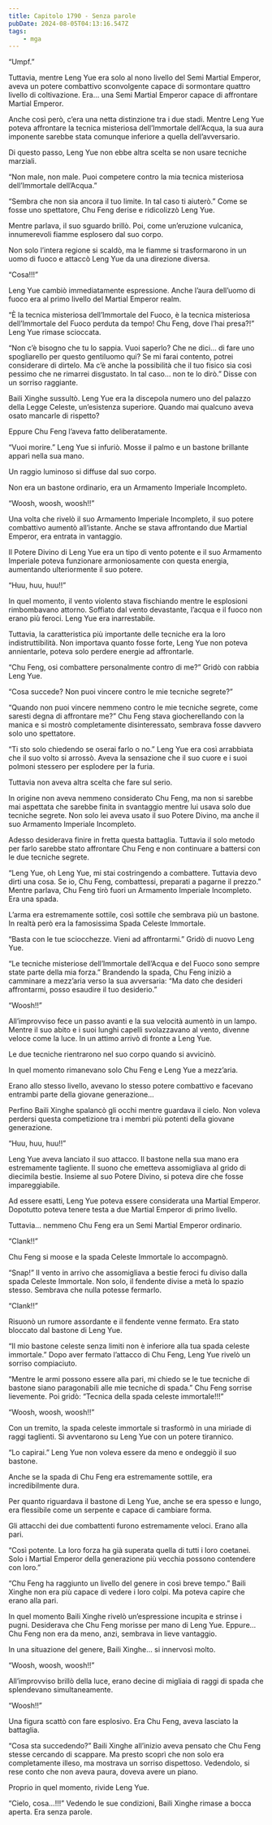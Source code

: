 ```yaml
---
title: Capitolo 1790 - Senza parole
pubDate: 2024-08-05T04:13:16.547Z
tags:
    - mga
---
```



“Umpf.”


Tuttavia, mentre Leng Yue era solo al nono livello del Semi Martial Emperor, aveva un potere combattivo sconvolgente capace di sormontare quattro livello di coltivazione. Era… una Semi Martial Emperor capace di affrontare Martial Emperor.


Anche così però, c’era una netta distinzione tra i due stadi. Mentre Leng Yue poteva affrontare la tecnica misteriosa dell’Immortale dell’Acqua, la sua aura imponente sarebbe stata comunque inferiore a quella dell’avversario.


Di questo passo, Leng Yue non ebbe altra scelta se non usare tecniche marziali.

“Non male, non male. Puoi competere contro la mia tecnica misteriosa dell’Immortale dell’Acqua.”


“Sembra che non sia ancora il tuo limite. In tal caso ti aiuterò.” Come se fosse uno spettatore, Chu Feng derise e ridicolizzò Leng Yue.


Mentre parlava, il suo sguardo brillò. Poi, come un’eruzione vulcanica, innumerevoli fiamme esplosero dal suo corpo.


Non solo l’intera regione si scaldò, ma le fiamme si trasformarono in un uomo di fuoco e attaccò Leng Yue da una direzione diversa.


“Cosa!!!”


Leng Yue cambiò immediatamente espressione. Anche l’aura dell’uomo di fuoco era al primo livello del Martial Emperor realm.


“È la tecnica misteriosa dell’Immortale del Fuoco, è la tecnica misteriosa dell’Immortale del Fuoco perduta da tempo! Chu Feng, dove l’hai presa?!” Leng Yue rimase scioccata.

“Non c’è bisogno che tu lo sappia. Vuoi saperlo? Che ne dici… di fare uno spogliarello per questo gentiluomo qui? Se mi farai contento, potrei considerare di dirtelo. Ma c’è anche la possibilità che il tuo fisico sia così pessimo che ne rimarrei disgustato. In tal caso… non te lo dirò.” Disse con un sorriso raggiante.


Baili Xinghe sussultò. Leng Yue era la discepola numero uno del palazzo della Legge Celeste, un’esistenza superiore. Quando mai qualcuno aveva osato mancarle di rispetto?


Eppure Chu Feng l’aveva fatto deliberatamente.


“Vuoi morire.” Leng Yue si infuriò. Mosse il palmo e un bastone brillante apparì nella sua mano.


Un raggio luminoso si diffuse dal suo corpo.


Non era un bastone ordinario, era un Armamento Imperiale Incompleto.


“Woosh, woosh, woosh!!”


Una volta che rivelò il suo Armamento Imperiale Incompleto, il suo potere combattivo aumentò all’istante. Anche se stava affrontando due Martial Emperor, era entrata in vantaggio.


Il Potere Divino di Leng Yue era un tipo di vento potente e il suo Armamento Imperiale poteva funzionare armoniosamente con questa energia, aumentando ulteriormente il suo potere.


“Huu, huu, huu!!”


In quel momento, il vento violento stava fischiando mentre le esplosioni rimbombavano attorno. Soffiato dal vento devastante, l’acqua e il fuoco non erano più feroci. Leng Yue era inarrestabile.


Tuttavia, la caratteristica più importante delle tecniche era la loro indistruttibilità. Non importava quanto fosse forte, Leng Yue non poteva annientarle, poteva solo perdere energie ad affrontarle.


“Chu Feng, osi combattere personalmente contro di me?” Gridò con rabbia Leng Yue.


“Cosa succede? Non puoi vincere contro le mie tecniche segrete?”

“Quando non puoi vincere nemmeno contro le mie tecniche segrete, come saresti degna di affrontare me?” Chu Feng stava giocherellando con la manica e si mostrò completamente disinteressato, sembrava fosse davvero solo uno spettatore.


“Ti sto solo chiedendo se oserai farlo o no.” Leng Yue era così arrabbiata che il suo volto si arrossò. Aveva la sensazione che il suo cuore e i suoi polmoni stessero per esplodere per la furia.


Tuttavia non aveva altra scelta che fare sul serio.


In origine non aveva nemmeno considerato Chu Feng, ma non si sarebbe mai aspettata che sarebbe finita in svantaggio mentre lui usava solo due tecniche segrete. Non solo lei aveva usato il suo Potere Divino, ma anche il suo Armamento Imperiale Incompleto.


Adesso desiderava finire in fretta questa battaglia. Tuttavia il solo metodo per farlo sarebbe stato affrontare Chu Feng e non continuare a battersi con le due tecniche segrete.


“Leng Yue, oh Leng Yue, mi stai costringendo a combattere. Tuttavia devo dirti una cosa. Se io, Chu Feng, combattessi, preparati a pagarne il prezzo.” Mentre parlava, Chu Feng tirò fuori un Armamento Imperiale Incompleto. Era una spada.


L’arma era estremamente sottile, così sottile che sembrava più un bastone. In realtà però era la famosissima Spada Celeste Immortale.


“Basta con le tue sciocchezze. Vieni ad affrontarmi.” Gridò di nuovo Leng Yue.


“Le tecniche misteriose dell’Immortale dell’Acqua e del Fuoco sono sempre state parte della mia forza.” Brandendo la spada, Chu Feng iniziò a camminare a mezz’aria verso la sua avversaria: “Ma dato che desideri affrontarmi, posso esaudire il tuo desiderio.”


“Woosh!!”


All’improvviso fece un passo avanti e la sua velocità aumentò in un lampo. Mentre il suo abito e i suoi lunghi capelli svolazzavano al vento, divenne veloce come la luce. In un attimo arrivò di fronte a Leng Yue.


Le due tecniche rientrarono nel suo corpo quando si avvicinò.

In quel momento rimanevano solo Chu Feng e Leng Yue a mezz’aria.


Erano allo stesso livello, avevano lo stesso potere combattivo e facevano entrambi parte della giovane generazione…


Perfino Baili Xinghe spalancò gli occhi mentre guardava il cielo. Non voleva perdersi questa competizione tra i membri più potenti della giovane generazione.


“Huu, huu, huu!!”


Leng Yue aveva lanciato il suo attacco. Il bastone nella sua mano era estremamente tagliente. Il suono che emetteva assomigliava al grido di diecimila bestie. Insieme al suo Potere Divino, si poteva dire che fosse impareggiabile.


Ad essere esatti, Leng Yue poteva essere considerata una Martial Emperor. Dopotutto poteva tenere testa a due Martial Emperor di primo livello.


Tuttavia… nemmeno Chu Feng era un Semi Martial Emperor ordinario.

“Clank!!”


Chu Feng si moose e la spada Celeste Immortale lo accompagnò.


“Snap!” Il vento in arrivo che assomigliava a bestie feroci fu diviso dalla spada Celeste Immortale. Non solo, il fendente divise a metà lo spazio stesso. Sembrava che nulla potesse fermarlo.


“Clank!!”


Risuonò un rumore assordante e il fendente venne fermato. Era stato bloccato dal bastone di Leng Yue.

“Il mio bastone celeste senza limiti non è inferiore alla tua spada celeste immortale.” Dopo aver fermato l’attacco di Chu Feng, Leng Yue rivelò un sorriso compiaciuto.


“Mentre le armi possono essere alla pari, mi chiedo se le tue tecniche di bastone siano paragonabili alle mie tecniche di spada.” Chu Feng sorrise lievemente. Poi gridò: “Tecnica della spada celeste immortale!!!”


“Woosh, woosh, woosh!!”


Con un tremito, la spada celeste immortale si trasformò in una miriade di raggi taglienti. Si avventarono su Leng Yue con un potere tirannico.

“Lo capirai.” Leng Yue non voleva essere da meno e ondeggiò il suo bastone.


Anche se la spada di Chu Feng era estremamente sottile, era incredibilmente dura.


Per quanto riguardava il bastone di Leng Yue, anche se era spesso e lungo, era flessibile come un serpente e capace di cambiare forma.


Gli attacchi dei due combattenti furono estremamente veloci. Erano alla pari.


“Così potente. La loro forza ha già superata quella di tutti i loro coetanei. Solo i Martial Emperor della generazione più vecchia possono contendere con loro.”


“Chu Feng ha raggiunto un livello del genere in così breve tempo.” Baili Xinghe non era più capace di vedere i loro colpi. Ma poteva capire che erano alla pari.


In quel momento Baili Xinghe rivelò un’espressione incupita e strinse i pugni. Desiderava che Chu Feng morisse per mano di Leng Yue. Eppure… Chu Feng non era da meno, anzi, sembrava in lieve vantaggio.


In una situazione del genere, Baili Xinghe… si innervosì molto.

“Woosh, woosh, woosh!!”


All’improvviso brillò della luce, erano decine di migliaia di raggi di spada che splendevano simultaneamente.


“Woosh!!”


Una figura scattò con fare esplosivo. Era Chu Feng, aveva lasciato la battaglia.


“Cosa sta succedendo?” Baili Xinghe all’inizio aveva pensato che Chu Feng stesse cercando di scappare. Ma presto scoprì che non solo era completamente illeso, ma mostrava un sorriso dispettoso. Vedendolo, si rese conto che non aveva paura, doveva avere un piano.


Proprio in quel momento, rivide Leng Yue.

“Cielo, cosa…!!!” Vedendo le sue condizioni, Baili Xinghe rimase a bocca aperta. Era senza parole.



